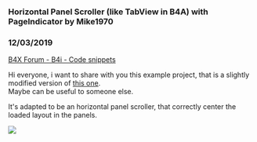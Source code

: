 ### Horizontal Panel Scroller (like TabView in B4A) with PageIndicator by Mike1970
### 12/03/2019
[B4X Forum - B4i - Code snippets](https://www.b4x.com/android/forum/threads/111889/)

Hi everyone, i want to share with you this example project, that is a slightly modified version of [this one](https://www.b4x.com/android/forum/threads/paging-indicator-for-scrollview.66094/#post-697788).  
Maybe can be useful to someone else.  
  
It's adapted to be an horizontal panel scroller, that correctly center the loaded layout in the panels.  
  
![](https://www.b4x.com/android/forum/attachments/86068)